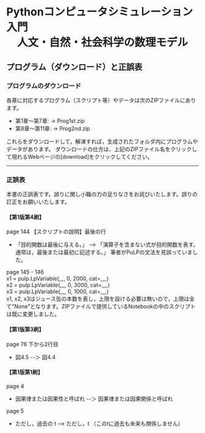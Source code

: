 # Pythonコンピュータシミュレーション入門<br>　人文・自然・社会科学の数理モデル
##   プログラム（ダウンロード）と正誤表

### プログラムのダウンロード
各章に対応するプログラム（スクリプト等）やデータは次のZIPファイルにあります。
- 第1章～第7章: &rarr; Prog1st.zip
- 第8章～第11章: &rarr; Prog2nd.zip

これらをダウンロードして，解凍すれば，生成されたフォルダ内にプログラムやデータがあります。
ダウンロードの仕方は、上記のZIPファイル名をクリックして現れるWebページの[download]をクリックしてください。

-------------------------------------------------------------------------------------
### 正誤表
本書の正誤表です。誤りに関し小職の力の足りなさをお詫びいたします。誤りの訂正をお願いいたします。

#### 【第1版第4刷】
page 144 【スクリプトの説明】最後の行
- 「目的関数は最後に与える。」 --> 「演算子を含まない式が目的関数を表す。通常は，最後または最初に記述する。」
筆者がPuLPの文法を見誤っていました。

page 145 - 146<br>
x1 = pulp.LpVariable(,,,, 0, 2000, cat=,,,,)<br>
x2 = pulp.LpVariable(,,,, 0, 3000, cat=,,,,)<br>
x3 = pulp.LpVariable(,,,, 0, 1000, cat=,,,,)<br>
x1, x2, x3はジュース缶の本数を表し，上限を設ける必要は無いので，上限は全て"None"となります。ZIPファイルで提供しているNotebookの中のスクリプトは既に変更しました。


#### 【第1版第3刷】
page 76 下から2行目
- 図4.5  --＞ 図4.4


#### 【第1版第1刷】
page 4
- 因果律または因果性と呼ばれ --＞ 因果律または因果関係と呼ばれ

page 5
- ただし，過去の t --> ただし，t （このtに過去も未来も関係しません）